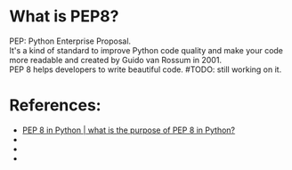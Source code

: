 # What is PEP8?
PEP: Python Enterprise Proposal.  
It's a kind of standard to improve Python code quality and make your code more readable and created by Guido van Rossum in 2001.   
PEP 8 helps developers to write beautiful code.
#TODO: still working on it.
# References:
- [PEP 8 in Python | what is the purpose of PEP 8 in Python?](https://www.javatpoint.com/pep-8-in-python)
- []()
- []()
- []()